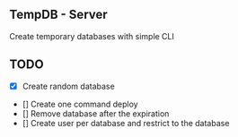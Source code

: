## TempDB - Server

Create temporary databases with simple CLI

## TODO

- [x] Create random database
- [] Create one command deploy
- [] Remove database after the expiration
- [] Create user per database and restrict to the database
